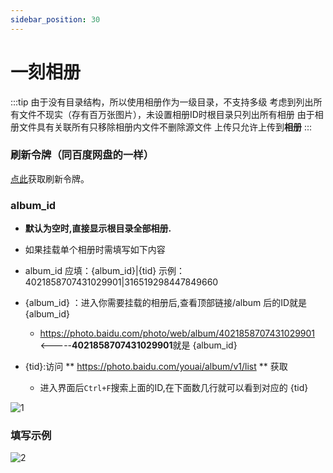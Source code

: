```yaml
---
sidebar_position: 30
---
```


# 一刻相册

:::tip
由于没有目录结构，所以使用相册作为一级目录，不支持多级
考虑到列出所有文件不现实（存有百万张图片），未设置相册ID时根目录只列出所有相册
由于相册文件具有关联所有只移除相册内文件不删除源文件
上传只允许上传到**相册**
:::



### 刷新令牌（同百度网盘的一样）

[点此](https://openapi.baidu.com/oauth/2.0/authorize?response_type=code&client_id=iYCeC9g08h5vuP9UqvPHKKSVrKFXGa1v&redirect_uri=https://tool.nn.ci/baidu/callback&scope=basic,netdisk&qrcode=1)获取刷新令牌。



### album_id

- **默认为空时,直接显示根目录全部相册.**
- 如果挂载单个相册时需填写如下内容

- album_id 应填：{album_id}|{tid}     示例：4021858707431029901|316519298447849660

- {album_id} ：进入你需要挂载的相册后,查看顶部链接/album 后的ID就是 {album_id}

  - https://photo.baidu.com/photo/web/album/4021858707431029901   <-----**4021858707431029901**就是 {album_id} 

- {tid}:访问 **  https://photo.baidu.com/youai/album/v1/list **  获取
  - 进入界面后`Ctrl+F`搜索上面的ID,在下面数几行就可以看到对应的 {tid} 

![1](/img/driver/baidu.photo/tid.png)



### 填写示例

![2](/img/driver/baidu.photo/YikeDemo.png)